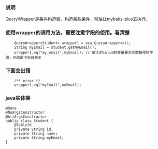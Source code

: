
### 说明

QueryWrapper是条件构造器，构造某些条件，然后让mybatis-plus去执行。

### 使用wrapper的调用方法，需要注意字段的使用。看清楚

```jshelllanguage
    QueryWrapper<Student> wrapper1 = new QueryWrapper<>();
    String myEmail = student.getMyEmail();
    wrapper1.eq("my_email",myEmail); // 放入的colum的变量要对应数据库的字段，也就是下划线命名
```

### 下面会出错

```jshelllanguage
    /** error */
    wrapper1.eq("myEmail",myEmail);
```

### java实体类

```jshelllanguage
@Data
@NoArgsConstructor
@AllArgsConstructor
public class Student {
    @TableId
    private String id;
    private String name;
    private String myEmail;
}
```
